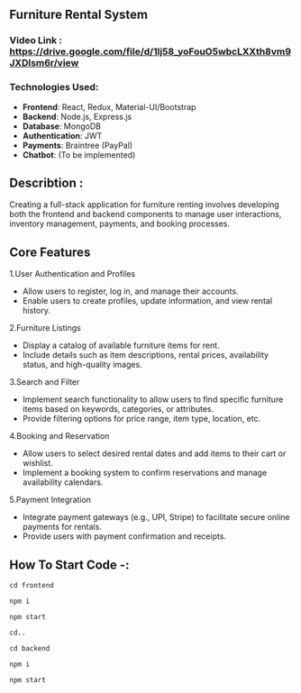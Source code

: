 ## Furniture Rental System

### Video Link : https://drive.google.com/file/d/1lj58_yoFouO5wbcLXXth8vm9JXDlsm6r/view

### Technologies Used:
- **Frontend**: React, Redux, Material-UI/Bootstrap
- **Backend**: Node.js, Express.js
- **Database**: MongoDB
- **Authentication**: JWT
- **Payments**: Braintree (PayPal)
- **Chatbot**: (To be implemented)

## Describtion : 
Creating a full-stack application for furniture renting involves developing both the frontend and backend components to manage user interactions, inventory management, payments, and booking processes. 

## Core Features

1.User Authentication and Profiles
  - Allow users to register, log in, and manage their accounts.
  - Enable users to create profiles, update information, and view rental history.
    
2.Furniture Listings
  - Display a catalog of available furniture items for rent.
  - Include details such as item descriptions, rental prices, availability status, and high-quality images.
    
3.Search and Filter
  - Implement search functionality to allow users to find specific furniture items based on keywords, categories, or attributes.
  - Provide filtering options for price range, item type, location, etc.
    
4.Booking and Reservation
  - Allow users to select desired rental dates and add items to their cart or wishlist.
  - Implement a booking system to confirm reservations and manage availability calendars.
    
5.Payment Integration
  - Integrate payment gateways (e.g., UPI, Stripe) to facilitate secure online payments for rentals.
  - Provide users with payment confirmation and receipts.
    
## How To Start Code -:

```
cd frontend

npm i

npm start

cd..

cd backend

npm i

npm start

```
